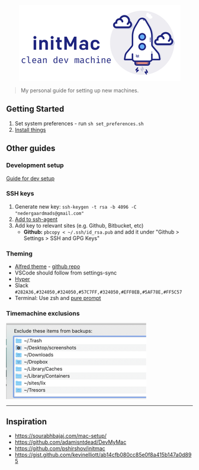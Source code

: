 <p align="center">
  <img width="437" height="205" src="logo.svg">
</p>

> My personal guide for setting up new machines.

## Getting Started

1. Set system preferences - run `sh set_preferences.sh`
2. [Install things](install_things.md)

## Other guides

### Development setup

[Guide for dev setup](development.md)

### SSH keys

1. Generate new key: `ssh-keygen -t rsa -b 4096 -C "nedergaardmads@gmail.com"`
2. [Add to ssh-agent](https://help.github.com/en/github/authenticating-to-github/generating-a-new-ssh-key-and-adding-it-to-the-ssh-agent#adding-your-ssh-key-to-the-ssh-agent)
3. Add key to relevant sites (e.g. Github, Bitbucket, etc)
   - **Github:** `pbcopy < ~/.ssh/id_rsa.pub` and add it under "Github > Settings > SSH and GPG Keys"

### Theming

- [Alfred theme](https://www.alfredapp.com/extras/theme/yZODAdxN8T/) - [github repo](https://github.com/michelegera/alfred-snazzy)
- VSCode should follow from settings-sync
- [Hyper](https://github.com/sindresorhus/hyper-snazzy)
- Slack `#282A36,#324050,#324050,#57C7FF,#324050,#EFF0EB,#5AF78E,#FF5C57`
- Terminal: Use zsh and [pure prompt](https://github.com/sindresorhus/pure)

### Timemachine exclusions

<img width="378" height="205" src="tm_settings.png">

---

## Inspiration

- https://sourabhbajaj.com/mac-setup/
- https://github.com/adamisntdead/DevMyMac
- https://github.com/pshirshov/initmac
- https://gist.github.com/kevinelliott/ab14cfb080cc85e0f8a415b147a0d895
